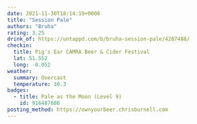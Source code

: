 ```yaml
---
date: 2021-11-30T18:14:19+0000
title: "Session Pale"
authors: "Bruha"
rating: 3.25
drink_of: https://untappd.com/b/bruha-session-pale/4287488/
checkin:
  title: Pig's Ear CAMRA Beer & Cider Festival
  lat: 51.552
  long: -0.052
weather:
  summary: Overcast
  temperature: 10.3
badges:
  - title: Pale as the Moon (Level 9)
    id: 916487086
posting_method: https://ownyourbeer.chrisburnell.com
---
```

